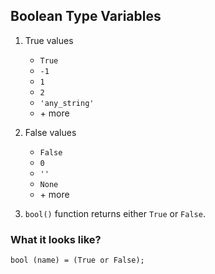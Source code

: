 ## Boolean Type Variables

1. True values
    * `True`
    * `-1`
    * `1`
    * `2`
    * `'any_string'`
    * \+ more
    
2. False values
    * `False`
    * `0`
    * `''`
    * `None`
    * \+ more

3. `bool()` function returns either `True` or `False`.

### What it looks like?
`bool (name) = (True or False);`